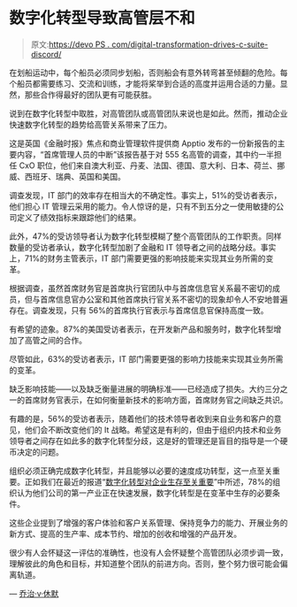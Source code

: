 # 数字化转型导致高管层不和

> 原文:[https://devo PS . com/digital-transformation-drives-c-suite-discord/](https://devops.com/digital-transformation-drives-c-suite-discord/)

在划船运动中，每个船员必须同步划船，否则船会有意外转弯甚至倾翻的危险。每个船员都需要练习、交流和训练，才能将桨举到合适的高度并运用合适的力量。显然，那些合作得最好的团队更有可能获胜。

说到在数字化转型中取胜，对高管团队或高管团队来说也是如此。然而，推动企业快速数字化转型的趋势给高管关系带来了压力。

这是英国《金融时报》焦点和商业管理软件提供商 Apptio 发布的一份新报告的主要内容，“首席管理人员的中断”该报告基于对 555 名高管的调查，其中约一半担任 CxO 职位，他们来自澳大利亚、丹麦、法国、德国、意大利、日本、荷兰、挪威、西班牙、瑞典、英国和美国。

调查发现，IT 部门的效率存在相当大的不确定性。事实上，51%的受访者表示，他们担心 IT 管理云采用的能力。令人惊讶的是，只有不到五分之一使用敏捷的公司定义了绩效指标来跟踪他们的结果。

此外，47%的受访领导者认为数字化转型模糊了整个高管团队的工作职责。同样数量的受访者承认，数字化转型加剧了金融和 IT 领导者之间的战略分歧。事实上，71%的财务主管表示，IT 部门需要更强的影响技能来实现其业务所需的变革。

根据调查，虽然首席财务官是首席执行官团队中与首席信息官关系最不密切的成员，但与首席信息官办公室和其他首席执行官关系不密切的现象却令人不安地普遍存在。调查发现，只有 56%的首席执行官表示与首席信息官保持高度一致。

有希望的迹象。87%的美国受访者表示，在开发新产品和服务时，数字化转型增加了高管之间的合作。

尽管如此，63%的受访者表示，IT 部门需要更强的影响力技能来实现其业务所需的变革。

缺乏影响技能——以及缺乏衡量进展的明确标准——已经造成了损失。大约三分之一的首席财务官表示，在如何衡量新技术的影响方面，首席财务官之间缺乏共识。

有趣的是，56%的受访者表示，随着他们的技术领导者收到来自业务和客户的意见，他们会不断改变他们的 It 战略。希望这是有利的，但由于组织内技术和业务领导者之间存在如此多的数字化转型分歧，这是好的管理还是盲目的指导是一个硬币决定的问题。

组织必须正确完成数字化转型，并且能够以必要的速度成功转型，这一点至关重要。正如我们在最近的报道“[数字化转型对企业生存至关重要](https://devops.com/digital-transformation-vital-for-business-survival/)”中所述，78%的组织认为他们公司的第一产业正在快速发展，数字化转型是在变革中生存的必要条件。

这些企业提到了增强的客户体验和客户关系管理、保持竞争力的能力、开展业务的新方式、提高的生产率、成本节约、增加的创收和增强的产品开发。

很少有人会怀疑这一评估的准确性，也没有人会怀疑整个高管团队必须步调一致，理解彼此的角色和目标，并知道整个团队的前进方向。否则，整个努力很可能会偏离轨道。

— [乔治·v·休默](https://devops.com/author/george-hulme/)